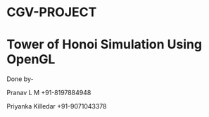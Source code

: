 # CGV-PROJECT

# Tower of Honoi Simulation Using OpenGL

Done by-

Pranav L M 
+91-8197884948

Priyanka Killedar
+91-9071043378
